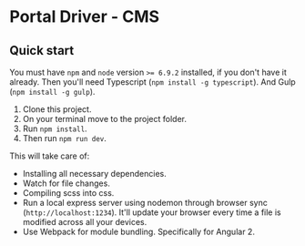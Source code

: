 # Portal Driver - CMS

## Quick start
You must have `npm` and `node` version `>= 6.9.2` installed, if you don't have it already.
Then you'll need Typescript (`npm install -g typescript`).
And Gulp (`npm install -g gulp`).

1. Clone this project.
2. On your terminal move to the project folder.
3. Run `npm install`.
4. Then run `npm run dev`.

This will take care of:
- Installing all necessary dependencies.
- Watch for file changes.
- Compiling scss into css.
- Run a local express server using nodemon through browser sync (`http://localhost:1234`). It'll update your browser every time a file is modified across all your devices.
- Use Webpack for module bundling. Specifically for Angular 2.

